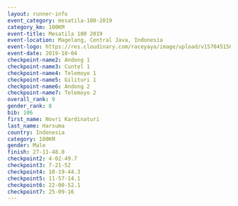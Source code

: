 ```yaml
---
layout: runner-info 
event_category: mesatila-100-2019 
category_km: 100KM 
event-title: Mesatila 100 2019 
event-location: Magelang, Central Java, Indonesia 
event-logo: https://res.cloudinary.com/raceyaya/image/upload/v1570451507/logo/mesastila100_jin7bl.jpg 
event-date: 2019-10-04 
checkpoint-name2: Andong 1 
checkpoint-name3: Cuntel 1 
checkpoint-name4: Telemoyo 1 
checkpoint-name5: Gilituri 1 
checkpoint-name6: Andong 2 
checkpoint-name7: Telemoyo 2 
overall_rank: 9
gender_rank: 8
bib: 106
first_name: Novri Kardinaturi
last_name: Harsuma
country: Indonesia
category: 100KM
gender: Male
finish: 27-11-48.0
checkpoint2: 4-02-49.7
checkpoint3: 7-21-52
checkpoint4: 10-19-44.3
checkpoint5: 11-57-14.1
checkpoint6: 22-00-52.1
checkpoint7: 25-09-16
---
```

